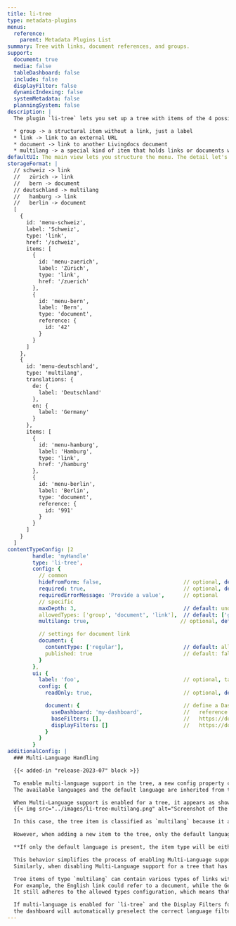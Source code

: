 ```yaml
---
title: li-tree
type: metadata-plugins
menus:
  reference:
    parent: Metadata Plugins List
summary: Tree with links, document references, and groups.
support:
  document: true
  media: false
  tableDashboard: false
  include: false
  displayFilter: false
  dynamicIndexing: false
  systemMetadata: false
  planningSystem: false
description: |
  The plugin `li-tree` lets you set up a tree with items of the 4 possible types `group`, `link`, `document`, `multilang`.

  * group -> a structural item without a link, just a label
  * link -> link to an external URL
  * document -> link to another Livingdocs document
  * multilang -> a special kind of item that holds links or documents with a label per language
defaultUI: The main view lets you structure the menu. The detail let's you edit one menu entry.
storageFormat: |
  // schweiz -> link
  //   zürich -> link
  //   bern -> document
  // deutschland -> multilang
  //   hamburg -> link
  //   berlin -> document
  [
    {
      id: 'menu-schweiz',
      label: 'Schweiz',
      type: 'link',
      href: '/schweiz',
      items: [
        {
          id: 'menu-zuerich',
          label: 'Zürich',
          type: 'link',
          href: '/zuerich'
        },
        {
          id: 'menu-bern',
          label: 'Bern',
          type: 'document',
          reference: {
            id: '42'
          }
        }
      ]
    },
    {
      id: 'menu-deutschland',
      type: 'multilang',
      translations: {
        de: {
          label: 'Deutschland'
        },
        en: {
          label: 'Germany'
        }
      },
      items: [
        {
          id: 'menu-hamburg',
          label: 'Hamburg',
          type: 'link',
          href: '/hamburg'
        },
        {
          id: 'menu-berlin',
          label: 'Berlin',
          type: 'document',
          reference: {
            id: '991'
          }
        }
      ]
    }
  ]
contentTypeConfig: |2
        handle: 'myHandle'
        type: 'li-tree',
        config: {
          // common
          hideFromForm: false,                          // optional, default: false
          required: true,                               // optional, default: false
          requiredErrorMessage: 'Provide a value',      // optional
          // specific
          maxDepth: 3,                                  // default: undefined | tree depth
          allowedTypes: ['group', 'document', 'link'],  // default: ['group', 'document', 'link'], multilang is configured seperatly
          multilang: true,                             // optional, default: false

          // settings for document link
          document: {
            contentType: ['regular'],                   // default: all   | only be able to link contentType 'regular' | string or array of strings
            published: true                             // default: false | only be able to link published document
          }
        },
        ui: {
          label: 'foo',                                 // optional, takes camelized name otherwise
          config: {
            readOnly: true,                             // optional, default: false

            document: {                                 // define a Dashboard with filters
              useDashboard: 'my-dashboard',             //   reference to a custom dashboard
              baseFilters: [],                          //   https://docs.livingdocs.io/customising/advanced/editor-configuration/base-filter/
              displayFilters: []                        //   https://docs.livingdocs.io/customising/advanced/editor-configuration/display-filter/
            }
          }
        }
additionalConfig: |
  ### Multi-Language Handling

  {{< added-in "release-2023-07" block >}}

  To enable multi-language support in the tree, a new config property called `multilang` has been introduced.
  The available languages and the default language are inherited from the project's [Multi-Language configuration]({{< ref "/guides/editor/multi-language-content" >}}).

  When Multi-Language support is enabled for a tree, it appears as shown below:
  {{< img src="../images/li-tree-multilang.png" alt="Screenshot of the li-tree plugin displaying a multilang item." >}}

  In this case, the tree item is classified as `multilang` because it already contains two languages (de and en).

  However, when adding a new item to the tree, only the default language is initially included, and additional languages can be added as needed.

  **If only the default language is present, the item type will be either group, link, or document, but not multilang.**

  This behavior simplifies the process of enabling Multi-Language support for existing trees, as there is no need to migrate data.
  Similarly, when disabling Multi-Language support for a tree that has translations, the user interface will display only the default language, while the underlying data structure retains the translations.

  Tree items of type `multilang` can contain various types of links within their translations object.
  For example, the English link could refer to a document, while the German link could be a URL.
  It still adheres to the allowed types configuration, which means that mixed link types are possible, but only if they are included in the list of allowed types.

  If multi-language is enabled for `li-tree` and the Display Filters for the document selection dialog are specifying a language filter,
  the dashboard will automatically preselect the correct language filter for an item. Users can still change the language filter setting.
---
```

